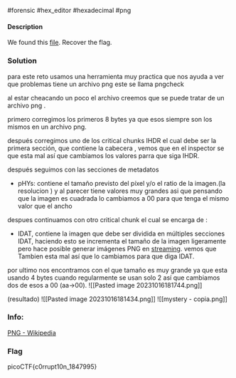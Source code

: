 #forensic #hex_editor #hexadecimal #png 
#### Description
We found this [file](https://jupiter.challenges.picoctf.org/static/ab30fcb7d47364b4190a7d3d40edb551/mystery). Recover the flag.

### Solution
para este reto usamos una herramienta muy practica que nos ayuda a ver que problemas tiene un archivo png este se llama pngcheck

al estar cheacando un poco el archivo creemos que se puede tratar de un archivo png .

primero corregimos los primeros 8 bytes ya que esos siempre son los mismos en un archivo png.

después corregimos uno de los critical chunks  IHDR el cual  debe ser la primera sección, que  contiene la cabecera , vemos que en el inspector se que esta mal así que cambiamos los valores parra que siga IHDR.

después seguimos con las secciones de metadatos 
- pHYs: contiene el tamaño previsto del píxel y/o el ratio de la imagen.(la resolucion )
y al parecer tiene valores muy grandes asi que pensando que la imagen es cuadrada lo cambiamos a 00 para que tenga el mismo valor que el ancho 

despues continuamos con otro critical chunk el cual se encarga de :
- IDAT, contiene la imagen que debe ser dividida en múltiples secciones IDAT, haciendo esto se incrementa el tamaño de la imagen ligeramente pero hace posible generar imágenes PNG en [streaming](https://es.wikipedia.org/wiki/Streaming "Streaming").
vemos que Tambien esta mal así que lo cambiamos para que diga IDAT.

por ultimo nos encontramos con el que tamaño es muy grande ya que esta usando 4 bytes cuando regularmente se usan solo 2 así que cambiamos dos de esos a 00 (aa->00).
![[Pasted image 20231016181744.png]]

(resultado)
![[Pasted image 20231016181434.png]]
![[mystery - copia.png]]
### Info:
[PNG - Wikipedia](https://en.wikipedia.org/wiki/PNG)
### Flag
picoCTF{c0rrupt10n_1847995}